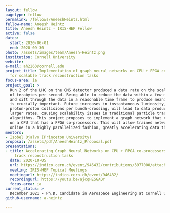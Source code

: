 ```yaml
---
layout: fellow
pagetype: fellow
permalink: /fellows/AneeshHeintz.html
fellow-name: Aneesh Heintz
title: Aneesh Heintz - IRIS-HEP Fellow
active: false
dates:
  start: 2020-06-01
  end: 2020-09-30
photo: /assets/images/team/Aneesh-Heintz.png
institution: Cornell University
website:
e-mail: ah2263@cornell.edu
project_title: Implementation of graph neural networks on CPU + FPGA co-processors
  for scalable track reconstruction tasks
focus-area: ia
project_goal: >
  Run 2 of the LHC on the CMS detector produced a data rate on the scale of hundreds
  of terabytes per second. Being able to reduce the data within a few milliseconds
  and sift through the data in a reasonable time frame to produce meaningful results
  is crucially important. Future increases in instantaneous luminosity, meaning more
  proton-proton collisions per bunch-crossing, will lead to data produced at increasingly
  larger rates, causing scalability issues in traditional particle track reconstruction
  algorithms. This project proposes to implement a graph network that can be evaluated
  on a CPU that has a FPGA co-processors. This will allow trained networks to be run
  online in a highly parallelized fashion, greatly accelerating data throughput.
mentors:
- Isobel Ojalvo (Princeton University)
proposal: /assets/pdf/AneeshHeintz_Proposal.pdf
presentations:
- title: Accelerating Graph Neural Networks on CPU + FPGA co-processors for scalable
    track reconstruction tasks
  date: 2020-10-05
  url: https://indico.cern.ch/event/946432/contributions/3977000/attachments/2122446/3572609/OpenCL_IN_FPGA_Presentation-4.pdf
  meeting: IRIS-HEP Topical Meetings
  meetingurl: https://indico.cern.ch/event/946432/
  recordingurl: https://youtu.be/ajcqHESGAQY
  focus-area: ia
current_status: >
  December 2021 - Ph.D. Candidate in Aerospace Engineering at Cornell University
github-username: a-heintz

---
```

